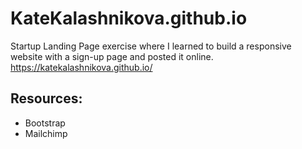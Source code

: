 # KateKalashnikova.github.io
Startup Landing Page exercise where I learned to build a responsive website with a sign-up page and posted it online. https://katekalashnikova.github.io/
## Resources:
* Bootstrap
* Mailchimp
